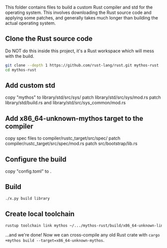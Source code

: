This folder contains files to build a custom Rust compiler and std for the operating system. This involves downloading the Rust source code and applying some patches, and generally takes much longer than building the actual operating system.

## Clone the Rust source code
Do NOT do this inside this project, it's a Rust workspace which will mess with the build.
```bash
git clone --depth 1 https://github.com/rust-lang/rust.git mythos-rust
cd mythos-rust
```

## Add custom std
copy "mythos" to library/std/src/sys/
patch library/std/src/sys/mod.rs
patch library/std/build.rs and library/std/src/sys_common/mod.rs

## Add x86_64-unknown-mythos target to the compiler
copy spec files to compiler/rustc_target/src/spec/
patch compiler/rustc_target/src/spec/mod.rs
patch src/bootstrap/lib.rs

## Configure the build
copy "config.toml" to .

## Build
```bash
./x.py build library
```

## Create local toolchain
```bash
rustup toolchain link mythos ~/.../mythos-rust/build/x86_64-unknown-linux-gnu/stage2
```
...and we're done! Now we can cross-compile any old Rust crate with `cargo +mythos build --target=x86_64-unknown-mythos`.